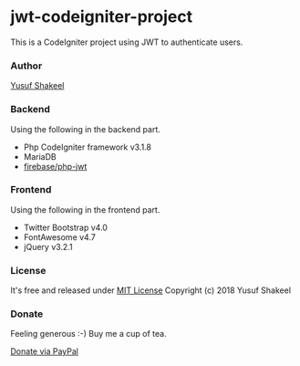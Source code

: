 # jwt-codeigniter-project

This is a CodeIgniter project using JWT to authenticate users.

### Author

[Yusuf Shakeel](https://github.com/yusufshakeel)


### Backend

Using the following in the backend part.

* Php CodeIgniter framework v3.1.8
* MariaDB
* [firebase/php-jwt](https://github.com/firebase/php-jwt)

### Frontend

Using the following in the frontend part.

* Twitter Bootstrap v4.0
* FontAwesome v4.7
* jQuery v3.2.1


### License
It's free and released under [MIT License](https://github.com/yusufshakeel/jwt-codeigniter-project/blob/master/LICENSE) Copyright (c) 2018 Yusuf Shakeel

### Donate
Feeling generous :-) Buy me a cup of tea.

[Donate via PayPal](https://www.paypal.me/yusufshakeel)